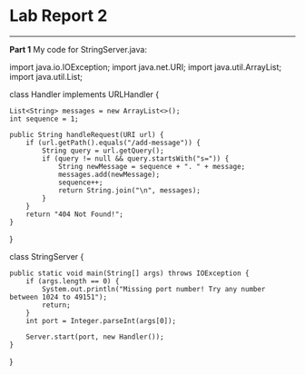 # Lab Report 2
***

**Part 1**
My code for StringServer.java:

import java.io.IOException;
import java.net.URI;
import java.util.ArrayList;
import java.util.List;

class Handler implements URLHandler {

    List<String> messages = new ArrayList<>();
    int sequence = 1;

    public String handleRequest(URI url) {
        if (url.getPath().equals("/add-message")) {
            String query = url.getQuery();
            if (query != null && query.startsWith("s=")) {
                String newMessage = sequence + ". " + message;
                messages.add(newMessage);
                sequence++;
                return String.join("\n", messages);
            }
        }
        return "404 Not Found!";
    }
}

class StringServer {
   
    public static void main(String[] args) throws IOException {
        if (args.length == 0) {
            System.out.println("Missing port number! Try any number between 1024 to 49151");
            return;
        }
        int port = Integer.parseInt(args[0]);

        Server.start(port, new Handler());
    }
}

